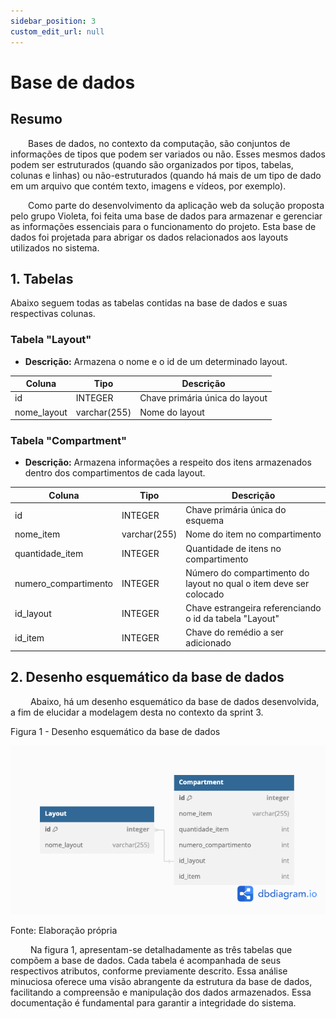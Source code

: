 ```yaml
---
sidebar_position: 3
custom_edit_url: null
---
```


# Base de dados

## Resumo

&emsp;&emsp;Bases de dados, no contexto da computação, são conjuntos de informações de tipos que podem ser variados ou não. Esses mesmos dados podem ser estruturados (quando são organizados por tipos, tabelas, colunas e linhas) ou não-estruturados (quando há mais de um tipo de dado em um arquivo que contém texto, imagens e vídeos, por exemplo).

&emsp;&emsp;Como parte do desenvolvimento da aplicação web da solução proposta pelo grupo Violeta, foi feita uma base de dados para armazenar e gerenciar as informações essenciais para o funcionamento do projeto. Esta base de dados foi projetada para abrigar os dados relacionados aos layouts utilizados no sistema.

## 1. Tabelas

Abaixo seguem todas as tabelas contidas na base de dados e suas respectivas colunas.

### Tabela "Layout"

- **Descrição:** Armazena o nome e o id de um determinado layout.
  
| Coluna          | Tipo       | Descrição                                      |
|-----------------|------------|------------------------------------------------|
| id              | INTEGER    | Chave primária única do layout                 |
| nome_layout     | varchar(255)| Nome do layout                                 |

### Tabela "Compartment"

- **Descrição:** Armazena informações a respeito dos itens armazenados dentro dos compartimentos de cada layout.

| Coluna             | Tipo       | Descrição                                           |
|--------------------|------------|-----------------------------------------------------|
| id                 | INTEGER    | Chave primária única do esquema                     |
| nome_item          | varchar(255)| Nome do item no compartimento                       |
| quantidade_item    | INTEGER    | Quantidade de itens no compartimento                |
| numero_compartimento| INTEGER   | Número do compartimento do layout no qual o item deve ser colocado|
| id_layout          | INTEGER    | Chave estrangeira referenciando o id da tabela "Layout"|
| id_item            | INTEGER    | Chave do remédio a ser adicionado |

## 2. Desenho esquemático da base de dados

&emsp;&emsp; Abaixo, há um desenho esquemático da base de dados desenvolvida, a fim de elucidar a modelagem desta no contexto da sprint 3.

<p style={{textAlign: 'center'}}>Figura 1 - Desenho esquemático da base de dados</p>

![Desenho esquemático da base de dados](../../../static/img/sprint-3/backend/base_dados/diagrama_base.png)

<p style={{textAlign: 'center'}}>Fonte: Elaboração própria</p>

&emsp;&emsp; Na figura 1, apresentam-se detalhadamente as três tabelas que compõem a base de dados. Cada tabela é acompanhada de seus respectivos atributos, conforme previamente descrito. Essa análise minuciosa oferece uma visão abrangente da estrutura da base de dados, facilitando a compreensão e manipulação dos dados armazenados. Essa documentação é fundamental para garantir a integridade do sistema.
